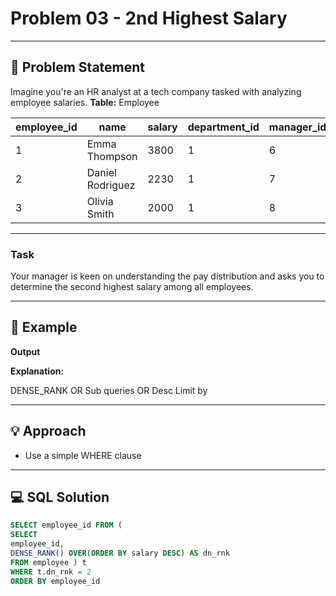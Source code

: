 # Problem 03 - 2nd Highest Salary

---

## 📄 Problem Statement
Imagine you're an HR analyst at a tech company tasked with analyzing employee salaries.
**Table:** Employee

| employee_id	|	name |			salary |	department_id |	manager_id |
|--------------|---------|---------|---------|---------|
|	1 |		Emma Thompson |	3800 |		1 |			6 |
|	2 |		Daniel Rodriguez |	2230 |		1 |			7 |
|	3 |		Olivia Smith |		2000 |		1 |			8 |
---

### Task

Your manager is keen on understanding the pay distribution and asks you to determine the second highest salary among all employees.

---

## 🧪 Example

**Output**


  
**Explanation:**

DENSE_RANK
OR Sub queries
OR Desc Limit by 

---

## 💡 Approach

- Use a simple WHERE clause

---

## 💻 SQL Solution

```sql
SELECT employee_id FROM (
SELECT 
employee_id,
DENSE_RANK() OVER(ORDER BY salary DESC) AS dn_rnk
FROM employee ) t
WHERE t.dn_rnk = 2
ORDER BY employee_id
